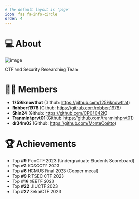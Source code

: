 ```yaml
---
# the default layout is 'page'
icon: fas fa-info-circle
order: 4
---
```


>

# 💻 About

![image](https://user-images.githubusercontent.com/35491855/234513255-2cec1f2a-95f0-4c00-b667-1568de2c7f71.png)

CTF and Security Researching Team

# 👨‍💻 Members
- **1259iknowthat** (Github: https://github.com/1259iknowthat)
- **Robbert1978** (Github: https://github.com/robbert1978)
- **Shin24** (Github: https://github.com/CP04042K)
- **Tranminhprvt01** (Github: https://github.com/tranminhprvt01)
- **dr34m02** (Github: https://github.com/MonteCoritto)


# 🏆 Achievements
- Top **#9** PicoCTF 2023 (Undergraduate Students Scoreboard)
- Top **#2** KCSCCTF 2023
- Top **#6** HCMUS Final 2023 (Copper medal)
- Top **#9** RITSEC CTF 2023
- Top **#16** SEETF 2023
- Top **#22** UIUCTF 2023
- Top **#27** SekaiCTF 2023

